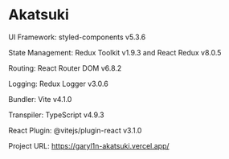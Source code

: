 # Akatsuki

UI Framework: styled-components v5.3.6

State Management: Redux Toolkit v1.9.3 and React Redux v8.0.5

Routing: React Router DOM v6.8.2

Logging: Redux Logger v3.0.6

Bundler: Vite v4.1.0

Transpiler: TypeScript v4.9.3

React Plugin: @vitejs/plugin-react v3.1.0

Project URL: https://garyl1n-akatsuki.vercel.app/

